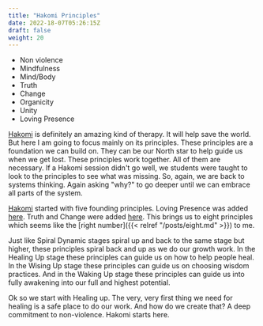 ```yaml
---
title: "Hakomi Principles"
date: 2022-18-07T05:26:15Z
draft: false
weight: 20
---
```


* Non violence
* Mindfulness
* Mind/Body
* Truth
* Change
* Organicity
* Unity
* Loving Presence

[Hakomi](https://hakomiinstitute.com/) is definitely an amazing kind of therapy. It will help save the world. But here I am going to focus mainly on its principles. These principles are a foundation we can build on. They can be our North star to help guide us when we get lost. These principles work together. All of them are necessary. If a Hakomi session didn't go well, we students were taught to look to the principles to see what was missing. So, again, we are back to systems thinking. Again asking "why?" to go deeper until we can embrace all parts of the system.

[Hakomi](https://hakomiinstitute.com/) started with five founding principles. Loving Presence was added [here](https://hakomiinstitute.com/about/hakomi-mindful-somatic-psychotherapy/the-hakomi-principles). Truth and Change were added [here](https://www.hakomica.org/about-hakomi/method-process). This brings us to eight principles which seems like the [right number]({{< relref "/posts/eight.md" >}}) to me.

Just like Spiral Dynamic stages spiral up and back to the same stage but higher, these principles spiral back and up as we do our growth work. In the Healing Up stage these principles can guide us on how to help people heal. In the Wising Up stage these principles can guide us on choosing wisdom practices. And in the Waking Up stage these principles can guide us into fully awakening into our full and highest potential.

Ok so we start with Healing up. The very, very first thing we need for healing is a safe place to do our work. And how do we create that? A deep commitment to non-violence. Hakomi starts here.
